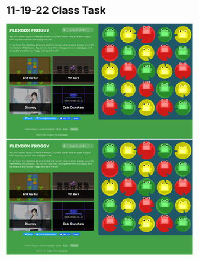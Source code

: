 # 11-19-22 Class Task

![Challenge Completed SS](./Flexboxfroggy.PNG "Text to show on mouseover")  
![Image.PNG](./Flexboxfroggy.png "Text to show on mouseover")